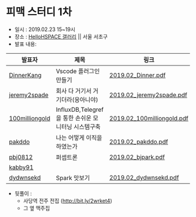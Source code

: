 # 피맥 스터디 1차

- 일시 : 2019.02.23 15~19시
- 장소 : [HelloHSPACE 갤러리](https://spacecloud.kr/space/4656) || 서울 서초구
- 발표 내용:

발표자|제목|링크
--|--|--
[DinnerKang](https://github.com/DinnerKang)|Vscode 플러그인 만들기|[2019.02_Dinner.pdf](./2019.02_Dinner.pdf)
[jeremy2spade](https://github.com/jeremy2spade)|회사 다 거기서 거기더라(응아니야)|[2019.02_jeremy2spade.pdf](./2019.02_jeremy2spade.pdf)
[100milliongold](https://github.com/100milliongold)|InfluxDB,Telegref 을 통한 손쉬운 모니터닝 시스템구축|[2019.02_100milliongold.pdf](./2019.02_100milliongold.pdf)
[pakddo](https://github.com/pakddo)|나는 어떻게 이직을 하였는가|[2019.02_pakddo.pdf](./2019.02_dhpark.pdf)
[pbj0812](https://github.com/pbj0812)|퍼셉트론|[2019.02_bjpark.pdf](./2019.02_bjpark.pdf)
[kabby91](https://github.com/kabby91)|
[dydwnsekd](https://github.com/dydwnsekd)|Spark 맛보기|[2019.02_dydwnsekd.pdf](./2019.02_dydwnsekd.pdf)

- 뒷풀이 :
  - 사당역 전주 전집 (http://bit.ly/2wrket4)
  - 그 옆 맥주집
